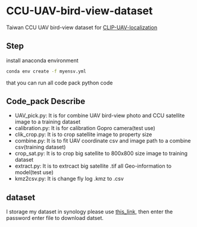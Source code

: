 # CCU-UAV-bird-view-dataset
Taiwan CCU UAV bird-view dataset for [CLIP-UAV-localization](https://github.com/codebra721/CLIP-UAV-localization)
## Step
install anaconda environment
```bash
conda env create -f myensv.yml
```
that you can run all code pack python code
## Code_pack Describe 
- UAV_pick.py: 
  It is for combine UAV bird-view photo and CCU satellite image to a training dataset
- calibration.py:
  It is for calibration Gopro camera(test use)
- clik_crop.py:
  It is to crop satellite image to property size
- combine.py:
  It is to fit UAV coordinate csv and image path to a combine csv(training dataset)
- crop_sat.py:
  It is to crop big satellite to 800x800 size image to training dataset
- extract.py:
  It is to extrcact big satellite .tif all Geo-information to model(test use)
- kmz2csv.py:
  It is change fly log .kmz to .csv
## dataset
I storage my dataset in synology please use [this_link](https://gofile.me/7uply/w8UKyP7yI), then enter the password enter file to download datset.
